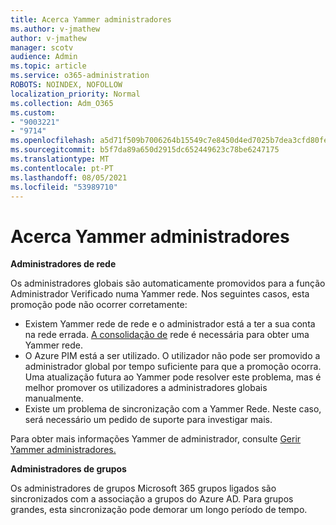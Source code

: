 ```yaml
---
title: Acerca Yammer administradores
ms.author: v-jmathew
author: v-jmathew
manager: scotv
audience: Admin
ms.topic: article
ms.service: o365-administration
ROBOTS: NOINDEX, NOFOLLOW
localization_priority: Normal
ms.collection: Adm_O365
ms.custom:
- "9003221"
- "9714"
ms.openlocfilehash: a5d71f509b7006264b15549c7e8450d4ed7025b7dea3cfd80fe6f0fdf50b0b9c
ms.sourcegitcommit: b5f7da89a650d2915dc652449623c78be6247175
ms.translationtype: MT
ms.contentlocale: pt-PT
ms.lasthandoff: 08/05/2021
ms.locfileid: "53989710"
---
```

# <a name="about-yammer-admins"></a>Acerca Yammer administradores

**Administradores de rede**

Os administradores globais são automaticamente promovidos para a função Administrador Verificado numa Yammer rede. Nos seguintes casos, esta promoção pode não ocorrer corretamente:

- Existem Yammer rede de rede e o administrador está a ter a sua conta na rede errada. [A consolidação de](https://docs.microsoft.com/yammer/configure-your-yammer-network/consolidate-multiple-yammer-networks) rede é necessária para obter uma Yammer rede.
- O Azure PIM está a ser utilizado. O utilizador não pode ser promovido a administrador global por tempo suficiente para que a promoção ocorra. Uma atualização futura ao Yammer pode resolver este problema, mas é melhor promover os utilizadores a administradores globais manualmente.
- Existe um problema de sincronização com a Yammer Rede. Neste caso, será necessário um pedido de suporte para investigar mais.

Para obter mais informações Yammer de administrador, consulte [Gerir Yammer administradores.](https://docs.microsoft.com/yammer/manage-yammer-users/manage-yammer-admins)

**Administradores de grupos**

Os administradores de grupos Microsoft 365 grupos ligados são sincronizados com a associação a grupos do Azure AD. Para grupos grandes, esta sincronização pode demorar um longo período de tempo.
